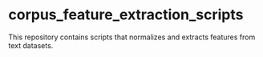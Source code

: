 # corpus_feature_extraction_scripts
This repository contains scripts that normalizes and extracts features from text datasets.
